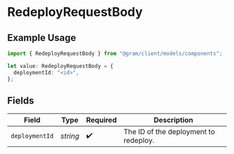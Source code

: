 # RedeployRequestBody

## Example Usage

```typescript
import { RedeployRequestBody } from "@gram/client/models/components";

let value: RedeployRequestBody = {
  deploymentId: "<id>",
};
```

## Fields

| Field                                 | Type                                  | Required                              | Description                           |
| ------------------------------------- | ------------------------------------- | ------------------------------------- | ------------------------------------- |
| `deploymentId`                        | *string*                              | :heavy_check_mark:                    | The ID of the deployment to redeploy. |